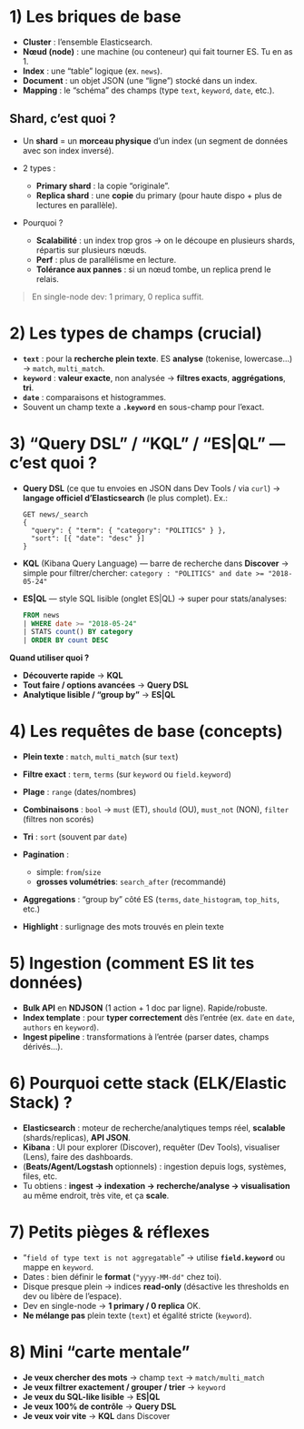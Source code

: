 
# 1) Les briques de base

* **Cluster** : l’ensemble Elasticsearch.
* **Nœud (node)** : une machine (ou conteneur) qui fait tourner ES. Tu en as 1.
* **Index** : une “table” logique (ex. `news`).
* **Document** : un objet JSON (une “ligne”) stocké dans un index.
* **Mapping** : le “schéma” des champs (type `text`, `keyword`, `date`, etc.).

## Shard, c’est quoi ?

* Un **shard** = un **morceau physique** d’un index (un segment de données avec son index inversé).
* 2 types :

  * **Primary shard** : la copie “originale”.
  * **Replica shard** : une **copie** du primary (pour haute dispo + plus de lectures en parallèle).
* Pourquoi ?

  * **Scalabilité** : un index trop gros → on le découpe en plusieurs shards, répartis sur plusieurs nœuds.
  * **Perf** : plus de parallélisme en lecture.
  * **Tolérance aux pannes** : si un nœud tombe, un replica prend le relais.

> En single-node dev: 1 primary, 0 replica suffit.

# 2) Les types de champs (crucial)

* **`text`** : pour la **recherche plein texte**. ES **analyse** (tokenise, lowercase…) → `match`, `multi_match`.
* **`keyword`** : **valeur exacte**, non analysée → **filtres exacts**, **aggrégations**, **tri**.
* **`date`** : comparaisons et histogrammes.
* Souvent un champ texte a **`.keyword`** en sous-champ pour l’exact.

# 3) “Query DSL” / “KQL” / “ES|QL” — c’est quoi ?

* **Query DSL** (ce que tu envoies en JSON dans Dev Tools / via `curl`)
  → **langage officiel d’Elasticsearch** (le plus complet).
  Ex.:

  ```http
  GET news/_search
  {
    "query": { "term": { "category": "POLITICS" } },
    "sort": [{ "date": "desc" }]
  }
  ```
* **KQL** (Kibana Query Language) — barre de recherche dans **Discover**
  → simple pour filtrer/chercher:
  `category : "POLITICS" and date >= "2018-05-24"`
* **ES|QL** — style SQL lisible (onglet ES|QL)
  → super pour stats/analyses:

  ```sql
  FROM news
  | WHERE date >= "2018-05-24"
  | STATS count() BY category
  | ORDER BY count DESC
  ```

**Quand utiliser quoi ?**

* **Découverte rapide** → **KQL**
* **Tout faire / options avancées** → **Query DSL**
* **Analytique lisible / “group by”** → **ES|QL**

# 4) Les requêtes de base (concepts)

* **Plein texte** : `match`, `multi_match` (sur `text`)
* **Filtre exact** : `term`, `terms` (sur `keyword` ou `field.keyword`)
* **Plage** : `range` (dates/nombres)
* **Combinaisons** : `bool` → `must` (ET), `should` (OU), `must_not` (NON), `filter` (filtres non scorés)
* **Tri** : `sort` (souvent par `date`)
* **Pagination** :

  * simple: `from`/`size`
  * **grosses volumétries**: `search_after` (recommandé)
* **Aggregations** : “group by” côté ES (`terms`, `date_histogram`, `top_hits`, etc.)
* **Highlight** : surlignage des mots trouvés en plein texte

# 5) Ingestion (comment ES lit tes données)

* **Bulk API** en **NDJSON** (1 action + 1 doc par ligne). Rapide/robuste.
* **Index template** : pour **typer correctement** dès l’entrée (ex. `date` en `date`, `authors` en `keyword`).
* **Ingest pipeline** : transformations à l’entrée (parser dates, champs dérivés…).

# 6) Pourquoi cette stack (ELK/Elastic Stack) ?

* **Elasticsearch** : moteur de recherche/analytiques temps réel, **scalable** (shards/replicas), **API JSON**.
* **Kibana** : UI pour explorer (Discover), requêter (Dev Tools), visualiser (Lens), faire des dashboards.
* (**Beats/Agent/Logstash** optionnels) : ingestion depuis logs, systèmes, files, etc.
* Tu obtiens : **ingest → indexation → recherche/analyse → visualisation** au même endroit, très vite, et ça **scale**.

# 7) Petits pièges & réflexes

* “`field of type text is not aggregatable`” → utilise **`field.keyword`** ou mappe en `keyword`.
* Dates : bien définir le **format** (`"yyyy-MM-dd"` chez toi).
* Disque presque plein → indices **read-only** (désactive les thresholds en dev ou libère de l’espace).
* Dev en single-node → **1 primary / 0 replica** OK.
* **Ne mélange pas** plein texte (`text`) et égalité stricte (`keyword`).

# 8) Mini “carte mentale”

* **Je veux chercher des mots** → champ `text` → `match/multi_match`
* **Je veux filtrer exactement / grouper / trier** → `keyword`
* **Je veux du SQL-like lisible** → **ES|QL**
* **Je veux 100% de contrôle** → **Query DSL**
* **Je veux voir vite** → **KQL** dans Discover

